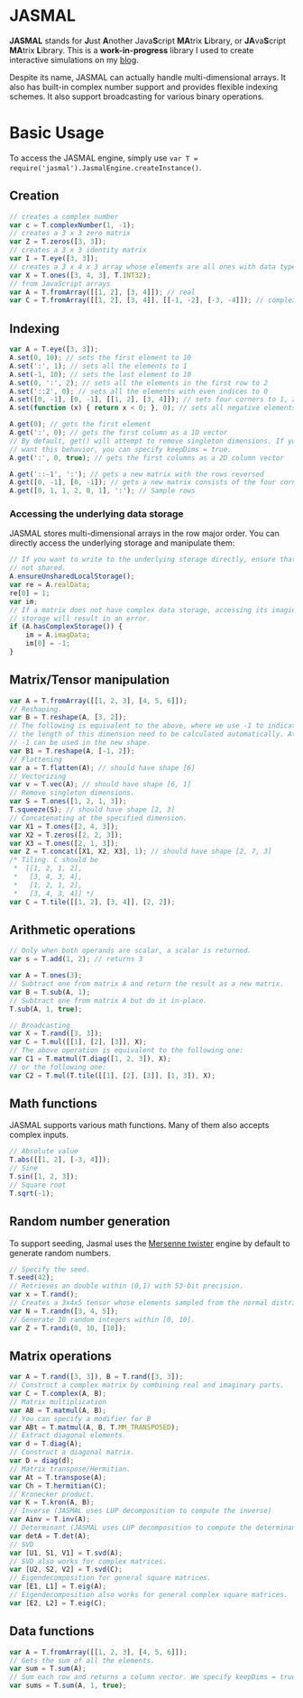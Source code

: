 # JASMAL

**JASMAL** stands for **J**ust **A**nother Java**S**cript **MA**trix **L**ibrary,
or **JA**va**S**cript **MA**trix **L**ibrary. This is a **work-in-progress**
library I used to create interactive simulations on my
[blog](research.wmz.ninja/articles/2017/06/bartlett-mvdr-beamformer-in-the-browser.html).

Despite its name, JASMAL can actually handle multi-dimensional arrays. It
also has built-in complex number support and provides flexible indexing schemes.
It also support broadcasting for various binary operations.

# Basic Usage

To access the JASMAL engine, simply use `var T = require('jasmal').JasmalEngine.createInstance()`.

## Creation
``` JavaScript
// creates a complex number
var c = T.complexNumber(1, -1);
// creates a 3 x 3 zero matrix
var Z = T.zeros([3, 3]);
// creates a 3 x 3 identity matrix
var I = T.eye([3, 3]);
// creates a 3 x 4 x 3 array whose elements are all ones with data type INT32
var X = T.ones([3, 4, 3], T.INT32);
// from JavaScript arrays
var A = T.fromArray([[1, 2], [3, 4]]); // real
var C = T.fromArray([[1, 2], [3, 4]], [[-1, -2], [-3, -4]]); // complex
```

## Indexing
``` JavaScript
var A = T.eye([3, 3]);
A.set(0, 10); // sets the first element to 10
A.set(':', 1); // sets all the elements to 1
A.set(-1, 10); // sets the last element to 10
A.set(0, ':', 2); // sets all the elements in the first row to 2
A.set('::2', 0); // sets all the elements with even indices to 0
A.set([0, -1], [0, -1], [[1, 2], [3, 4]]); // sets four corners to 1, 2, 3, 4
A.set(function (x) { return x < 0; }, 0); // sets all negative elements to 0

A.get(0); // gets the first element
A.get(':', 0); // gets the first column as a 1D vector
// By default, get() will attempt to remove singleton dimensions. If you do not
// want this behavior, you can specify keepDims = true.
A.get(':', 0, true); // gets the first columns as a 2D column vector

A.get('::-1', ':'); // gets a new matrix with the rows reversed
A.get([0, -1], [0, -1]); // gets a new matrix consists of the four corners
A.get([0, 1, 1, 2, 0, 1], ':'); // Sample rows
```

### Accessing the underlying data storage

JASMAL stores multi-dimensional arrays in the row major order. You can
directly access the underlying storage and manipulate them:

``` JavaScript
// If you want to write to the underlying storage directly, ensure that it is
// not shared.
A.ensureUnsharedLocalStorage();
var re = A.realData;
re[0] = 1;
var im;
// If a matrix does not have complex data storage, accessing its imaginary data
// storage will result in an error.
if (A.hasComplexStorage()) {
    im = A.imagData;
    im[0] = -1;
}
```

## Matrix/Tensor manipulation

``` JavaScript
var A = T.fromArray([[1, 2, 3], [4, 5, 6]]);
// Reshaping.
var B = T.reshape(A, [3, 2]);
// The following is equivalent to the above, where we use -1 to indicate that
// the length of this dimension need to be calculated automatically. At most one
// -1 can be used in the new shape.
var B1 = T.reshape(A, [-1, 2]);
// Flattening
var a = T.flatten(A); // should have shape [6]
// Vectorizing
var v = T.vec(A); // should have shape [6, 1]
// Remove singleton dimensions.
var S = T.ones([1, 2, 1, 3]);
T.squeeze(S); // should have shape [2, 3]
// Concatenating at the specified dimension.
var X1 = T.ones([2, 4, 3]);
var X2 = T.zeros([2, 2, 3]);
var X3 = T.ones([2, 1, 3]);
var Z = T.concat([X1, X2, X3], 1); // should have shape [2, 7, 3]
/* Tiling. C should be
 *  [[1, 2, 1, 2],
 *   [3, 4, 3, 4],
 *   [1, 2, 1, 2],
 *   [3, 4, 3, 4]] */
var C = T.tile([[1, 2], [3, 4]], [2, 2]);
```

## Arithmetic operations

``` JavaScript
// Only when both operands are scalar, a scalar is returned.
var s = T.add(1, 2); // returns 3

var A = T.ones(3);
// Subtract one from matrix A and return the result as a new matrix.
var B = T.sub(A, 1);
// Subtract one from matrix A but do it in-place.
T.sub(A, 1, true);

// Broadcasting
var X = T.rand([3, 3]);
var C = T.mul([[1], [2], [3]], X);
// The above operation is equivalent to the following one:
var C1 = T.matmul(T.diag([1, 2, 3]), X);
// or the following one:
var C2 = T.mul(T.tile([[1], [2], [3]], [1, 3]), X);
```

## Math functions

JASMAL supports various math functions. Many of them also accepts complex
inputs.
``` JavaScript
// Absolute value
T.abs([[1, 2], [-3, 4]]);
// Sine
T.sin([1, 2, 3]);
// Square root
T.sqrt(-1);
```

## Random number generation

To support seeding, Jasmal uses the [Mersenne twister](https://en.wikipedia.org/wiki/Mersenne_Twister)
engine by default to generate random numbers.

``` JavaScript
// Specify the seed.
T.seed(42);
// Retrieves an double within (0,1) with 53-bit precision.
var x = T.rand(); 
// Creates a 3x4x5 tensor whose elements sampled from the normal distribution.
var N = T.randn([3, 4, 5]);
// Generate 10 random integers within [0, 10].
var Z = T.randi(0, 10, [10]);
``` 

## Matrix operations
``` JavaScript
var A = T.rand([3, 3]), B = T.rand([3, 3]);
// Construct a complex matrix by combining real and imaginary parts.
var C = T.complex(A, B);
// Matrix multiplication
var AB = T.matmul(A, B);
// You can specify a modifier for B
var ABt = T.matmul(A, B, T.MM_TRANSPOSED);
// Extract diagonal elements.
var d = T.diag(A);
// Construct a diagonal matrix.
var D = diag(d);
// Matrix transpose/Hermitian.
var At = T.transpose(A);
var Ch = T.hermitian(C);
// Kronecker product.
var K = T.kron(A, B);
// Inverse (JASMAL uses LUP decomposition to compute the inverse)
var Ainv = T.inv(A);
// Determinant (JASMAL uses LUP decomposition to compute the determinant)
var detA = T.det(A);
// SVD
var [U1, S1, V1] = T.svd(A);
// SVD also works for complex matrices.
var [U2, S2, V2] = T.svd(C);
// Eigendecomposition for general square matrices.
var [E1, L1] = T.eig(A);
// Eigendecomposition also works for general complex square matrices.
var [E2, L2] = T.eig(C);
```

## Data functions

``` JavaScript
var A = T.fromArray([[1, 2, 3], [4, 5, 6]]);
// Gets the sum of all the elements.
var sum = T.sum(A);
// Sum each row and returns a column vector. We specify keepDims = true here.
var sums = T.sum(A, 1, true);
```